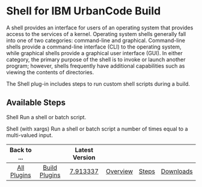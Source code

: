 
Shell for IBM UrbanCode Build
=============================


A shell provides an interface for users of an operating system that provides access to the services of a kernel. Operating system shells generally fall into one of two categories: command-line and graphical. Command-line shells provide a command-line interface (CLI) to the operating system, while graphical shells provide a graphical user interface (GUI). In either category, the primary purpose of the shell is to invoke or launch another program; however, shells frequently have additional capabilities such as viewing the contents of directories.


The Shell plug-in includes steps to run custom shell scripts during a build.



Available Steps
---------------


Shell Run a shell or batch script.


Shell (with xargs) Run a shell or batch script a number of times equal to a multi-valued input.





|Back to ...||Latest Version||||
| :---: | :---: | :---: | :---: | :---: | :---: |
|[All Plugins](../../index.md)|[Build Plugins](../README.md)|[7.913337](https://raw.githubusercontent.com/UrbanCode/IBM-UCB-PLUGINS/main/files/Shell/Shell-7.913337.zip)|[Overview](overview.md)|[Steps](steps.md)|[Downloads](downloads.md)|
